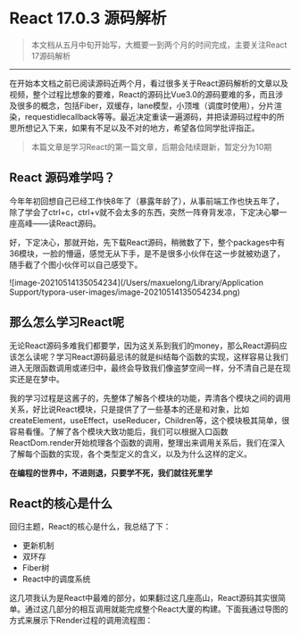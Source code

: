 # React 17.0.3 源码解析

> 本文档从五月中旬开始写，大概要一到两个月的时间完成，主要关注React 17源码解析

***

在开始本文档之前已阅读源码近两个月，看过很多关于React源码解析的文章以及视频，整个过程比想象的要难，React的源码比Vue3.0的源码要难的多，而且涉及很多的概念，包括Fiber，双缓存，lane模型，小顶堆（调度时使用），分片渲染，requestidlecallback等等。最近决定重读一遍源码，并把读源码过程中的所思所想记入下来，如果有不足以及不对的地方，希望各位同学批评指正。

> 本篇文章是学习React的第一篇文章，后期会陆续跟新，暂定分为10期

## React 源码难学吗？

今年年初回想自己已经工作快8年了（暴露年龄了），从事前端工作也快五年了，除了学会了ctrl+c，ctrl+v就不会太多的东西，突然一阵脊背发凉，下定决心攀一座高峰——读React源码。

好，下定决心，那就开始，先下载React源码，稍微数了下，整个packages中有36模块，一脸的懵逼，感觉无从下手，是不是很多小伙伴在这一步就被劝退了，随手截了个图小伙伴可以自己感受下。

![image-20210514135054234](/Users/maxuelong/Library/Application Support/typora-user-images/image-20210514135054234.png)

## 那么怎么学习React呢

无论React源码多难我们都要学，因为这关系到我们的money，那么React源码应该怎么读呢？学习React源码最忌讳的就是纠结每个函数的实现，这样容易让我们进入无限函数调用或递归中，最终会导致我们像盗梦空间一样，分不清自己是在现实还是在梦中。

我的学习过程是这酱子的，先整体了解各个模块的功能，弄清各个模块之间的调用关系，好比说React模块，只是提供了了一些基本的还是和对象，比如createElement，useEffect，useReducer，Children等，这个模块极其简单，很容易看懂。了解了各个模块大致功能后，我们可以根据入口函数ReactDom.render开始梳理各个函数的调用，整理出来调用关系后，我们在深入了解每个函数的实现，各个类型定义的含义，以及为什么这样的定义。

**在编程的世界中，不进则退，只要学不死，我们就往死里学**

## React的核心是什么

回归主题，React的核心是什么，我总结了下：

- 更新机制
- 双环存
- Fiber树
- React中的调度系统

这几项我认为是React中最难的部分，如果翻过这几座高山，React源码其实很简单。通过这几部分的相互调用就能完成整个React大厦的构建。下面我通过导图的方式来展示下Render过程的调用流程图：





